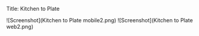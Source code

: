 Title: Kitchen to Plate

![Screenshot](Kitchen to Plate mobile2.png)
![Screenshot](Kitchen to Plate web2.png)

